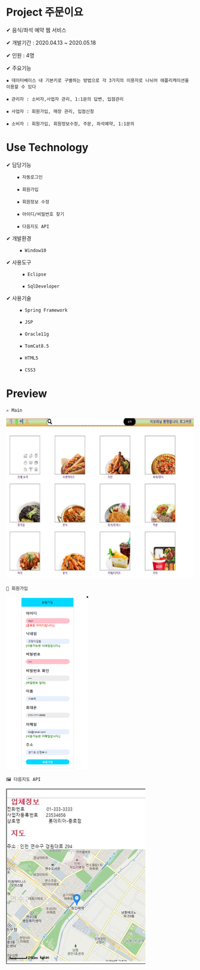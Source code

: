 # Project 주문이요

✔ 음식/좌석 예약 웹 서비스

✔  개발기간 : 2020.04.13 ~ 2020.05.18

✔  인원 : 4명

✔  주요기능

	▪ 데이터베이스 내 기본키로 구별하는 방법으로 각 3가지의 이용자로 나뉘어 애플리케이션을 이용할 수 있다 
		
	▪ 관리자 : 소비자,사업자 관리, 1:1문의 답변, 입점관리
		
	▪ 사업자 : 회원가입, 매장 관리, 입점신청
		
	▪ 소비자 : 회원가입, 회원정보수정, 주문, 좌석예약, 1:1문의  


# Use Technology

✔  담당기능 

        ▪ 자동로그인
  
        ▪ 회원가입

        ▪ 회원정보 수정
    
        ▪ 아이디/비밀번호 찾기
        
        ▪ 다음지도 API
✔ 개발환경 

         ▪ Window10


✔ 사용도구 

          ▪ Eclipse
  
          ▪ SqlDeveloper


✔ 사용기술

         ▪ Spring Framework

         ▪ JSP 
 
         ▪ Oracle11g
         
         ▪ TomCat8.5
         
         ▪ HTML5
  
         ▪ CSS3
             
         
    
# Preview 

	✍ Main
 
![Main](jumunyo_myri/preview/main.png)

    
    🤝 회원가입
 
![join](jumunyo_myri/preview/join.png)


    🖼 다음지도 API
![map](jumunyo_myri/preview/map.png)
